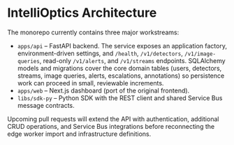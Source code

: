 # IntelliOptics Architecture

The monorepo currently contains three major workstreams:

* `apps/api` – FastAPI backend. The service exposes an application factory,
  environment-driven settings, and `/health`, `/v1/detectors`, `/v1/image-queries`,
  read-only `/v1/alerts`, and `/v1/streams` endpoints. SQLAlchemy models and migrations cover
  the core domain tables (users, detectors, streams, image queries, alerts,
  escalations, annotations) so persistence work can proceed in small, reviewable
  increments.
* `apps/web` – Next.js dashboard (port of the original frontend).
* `libs/sdk-py` – Python SDK with the REST client and shared Service Bus
  message contracts.

Upcoming pull requests will extend the API with authentication, additional CRUD
operations, and Service Bus integrations before reconnecting the edge worker
import and infrastructure definitions.
